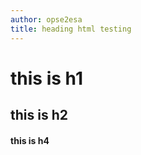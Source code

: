 ```yaml
---
author: opse2esa
title: heading html testing
---
```


<h1> this is h1

<h2> this is h2 </h1>
<h4> this is h4
